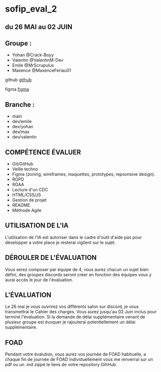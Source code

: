 # sofip_eval_2
## du 26 MAI au 02 JUIN

## Groupe :
- Yohan @Crack-Boyy
- Valentin @ValentinM-Dev
- Emile @MrScrupulus
- Maxence @MaxenceFeriau01

github [github][1] 

figma [figma][2] 

## Branche :
- main
- dev/emile
- dev/yohan
- dev/max
- dev/valentin

## COMPÉTENCE ÉVALUER ##
 - Git/GitHub
 - Veille techno
 - Figma (zoning, wireframes, maquettes, prototypes, repsonsive design).
 - RGPD
 - RGAA
 - Lecture d'un CDC
 - HTML/CSS/JS
 - Gestion de projet
 - README
 - Méthode Agile

## UTILISATION DE L'IA ##
L'utilisation de l'IA est autoriser dans le cadre d'outil d'aide pas pour développer a votre place je resterai vigilent sur le sujet.

## DÉROULER DE L'ÉVALUATION ##
Vous serez composer par équipe de 4, vous aurez chacun un sujet bien défini, des groupes discords seront créer en fonction des équipes vous y aurai accès le jour de l'évaluation.

## L'ÉVALUATION ##
Le 26 mai je vous ouvrirez vos différents salon sur discord, je vous transmettrai le Cahier des charges. Vous aurez jusqu'au 02 Juin inclus pour terminé l'évaluation. Si la demande de délai supplémentaire venant de plusieur groupe est évoquer je rajouterai potentiellement un délai supplémentaire.

## FOAD ##
Pendant votre évalution, vous aurez vos journée de FOAD habituelle, a chaque fin de journée de FOAD individuellement vous me renverrai sur un pdf ou un .md zippé le liens de votre repository GihHub.

[1]: https://github.com/MrScrupulus/sofip_eval_2.git "github"
[2]: https://www.figma.com/design/v6yGZ0EayiDll2E5XLsjvq/Olympe?node-id=0-1&m=dev&t=ErropHid4OW3jxwj-1 "figma"